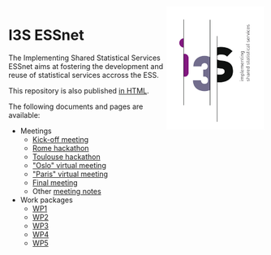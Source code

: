 <img align="right" src="communication/i3s-logo-1-small.png" alt="I3S logo"/>

# I3S ESSnet

The Implementing Shared Statistical Services ESSnet aims at fostering the development and reuse of statistical services accross the ESS.

This repository is also published [in HTML](https://i3s-essnet.github.io/Documents/).

The following documents and pages are available:

  * Meetings
    * [Kick-off meeting](ko-meeting/index.md)
    * [Rome hackathon](rome-hackathon/README.md)
    * [Toulouse hackathon](toulouse-hackathon/README.md)
    * ["Oslo" virtual meeting](oslo-meeting/README.md)
    * ["Paris" virtual meeting](paris-meeting/README.md)
    * [Final meeting](final-meeting/README.md)
    * Other [meeting notes](meeting-notes/README.md)
  * Work packages
    * [WP1](wp1/README.md)
    * [WP2](wp2/README.md)
    * [WP3](wp3/README.md)
    * [WP4](wp4/README.md)
    * [WP5](wp5/README.md)
